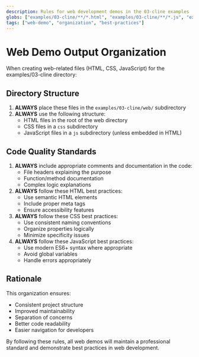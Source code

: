 ```yaml
---
description: Rules for web development demos in the 03-cline examples
globs: ["examples/03-cline/**/*.html", "examples/03-cline/**/*.js", "examples/03-cline/**/*.css"]
tags: ["web-demo", "organization", "best-practices"]
---
```


# Web Demo Output Organization

When creating web-related files (HTML, CSS, JavaScript) for the examples/03-cline directory:

## Directory Structure

1. **ALWAYS** place these files in the `examples/03-cline/web/` subdirectory
2. **ALWAYS** use the following structure:
   - HTML files in the root of the web directory
   - CSS files in a `css` subdirectory
   - JavaScript files in a `js` subdirectory (unless embedded in HTML)

## Code Quality Standards

1. **ALWAYS** include appropriate comments and documentation in the code:
   - File headers explaining the purpose
   - Function/method documentation
   - Complex logic explanations
2. **ALWAYS** follow these HTML best practices:
   - Use semantic HTML elements
   - Include proper meta tags
   - Ensure accessibility features
3. **ALWAYS** follow these CSS best practices:
   - Use consistent naming conventions
   - Organize properties logically
   - Minimize specificity issues
4. **ALWAYS** follow these JavaScript best practices:
   - Use modern ES6+ syntax where appropriate
   - Avoid global variables
   - Handle errors appropriately

## Rationale

This organization ensures:
- Consistent project structure
- Improved maintainability
- Separation of concerns
- Better code readability
- Easier navigation for developers

By following these rules, all web demos will maintain a professional standard and demonstrate best practices in web development.
